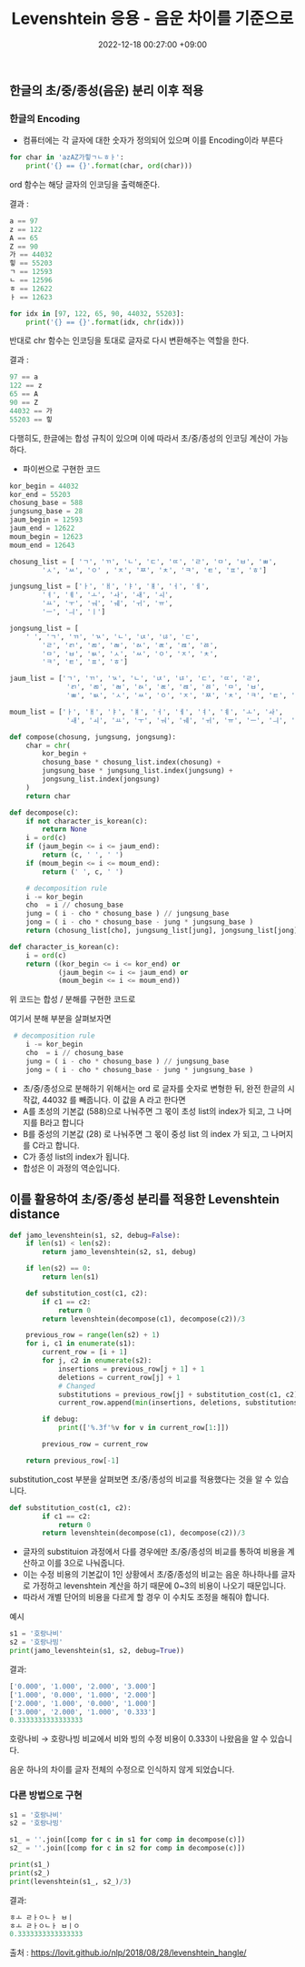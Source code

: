 ﻿---
title : Levenshtein 응용 - 음운 차이를 기준으로
date : 2022-12-18 00:27:00 +09:00
categories : [NLP, 파이썬]
tags : [Levenshtein, 동적 프로그래밍, 음운] 
---


## 한글의 초/중/종성(음운) 분리 이후 적용

### 한글의 Encoding

-   컴퓨터에는 각 글자에 대한 숫자가 정의되어 있으며 이를 Encoding이라 부른다

```python
for char in 'azAZ가힣ㄱㄴㅎㅏ':
    print('{} == {}'.format(char, ord(char)))

```

ord 함수는 해당 글자의 인코딩을 출력해준다.

결과 :

```python
a == 97
z == 122
A == 65
Z == 90
가 == 44032
힣 == 55203
ㄱ == 12593
ㄴ == 12596
ㅎ == 12622
ㅏ == 12623

```

```python
for idx in [97, 122, 65, 90, 44032, 55203]:
    print('{} == {}'.format(idx, chr(idx)))

```

반대로 chr 함수는 인코딩을 토대로 글자로 다시 변환해주는 역할을 한다.

결과 :

```python
97 == a
122 == z
65 == A
90 == Z
44032 == 가
55203 == 힣

```

다행히도, 한글에는 합성 규칙이 있으며 이에 따라서 초/중/종성의 인코딩 계산이 가능하다.

-   파이썬으로 구현한 코드

```python
kor_begin = 44032
kor_end = 55203
chosung_base = 588
jungsung_base = 28
jaum_begin = 12593
jaum_end = 12622
moum_begin = 12623
moum_end = 12643

chosung_list = [ 'ㄱ', 'ㄲ', 'ㄴ', 'ㄷ', 'ㄸ', 'ㄹ', 'ㅁ', 'ㅂ', 'ㅃ', 
        'ㅅ', 'ㅆ', 'ㅇ' , 'ㅈ', 'ㅉ', 'ㅊ', 'ㅋ', 'ㅌ', 'ㅍ', 'ㅎ']

jungsung_list = ['ㅏ', 'ㅐ', 'ㅑ', 'ㅒ', 'ㅓ', 'ㅔ', 
        'ㅕ', 'ㅖ', 'ㅗ', 'ㅘ', 'ㅙ', 'ㅚ', 
        'ㅛ', 'ㅜ', 'ㅝ', 'ㅞ', 'ㅟ', 'ㅠ', 
        'ㅡ', 'ㅢ', 'ㅣ']

jongsung_list = [
    ' ', 'ㄱ', 'ㄲ', 'ㄳ', 'ㄴ', 'ㄵ', 'ㄶ', 'ㄷ',
        'ㄹ', 'ㄺ', 'ㄻ', 'ㄼ', 'ㄽ', 'ㄾ', 'ㄿ', 'ㅀ', 
        'ㅁ', 'ㅂ', 'ㅄ', 'ㅅ', 'ㅆ', 'ㅇ', 'ㅈ', 'ㅊ', 
        'ㅋ', 'ㅌ', 'ㅍ', 'ㅎ']

jaum_list = ['ㄱ', 'ㄲ', 'ㄳ', 'ㄴ', 'ㄵ', 'ㄶ', 'ㄷ', 'ㄸ', 'ㄹ', 
              'ㄺ', 'ㄻ', 'ㄼ', 'ㄽ', 'ㄾ', 'ㄿ', 'ㅀ', 'ㅁ', 'ㅂ', 
              'ㅃ', 'ㅄ', 'ㅅ', 'ㅆ', 'ㅇ', 'ㅈ', 'ㅉ', 'ㅊ', 'ㅋ', 'ㅌ', 'ㅍ', 'ㅎ']

moum_list = ['ㅏ', 'ㅐ', 'ㅑ', 'ㅒ', 'ㅓ', 'ㅔ', 'ㅕ', 'ㅖ', 'ㅗ', 'ㅘ', 
              'ㅙ', 'ㅚ', 'ㅛ', 'ㅜ', 'ㅝ', 'ㅞ', 'ㅟ', 'ㅠ', 'ㅡ', 'ㅢ', 'ㅣ']

def compose(chosung, jungsung, jongsung):
    char = chr(
        kor_begin +
        chosung_base * chosung_list.index(chosung) +
        jungsung_base * jungsung_list.index(jungsung) +
        jongsung_list.index(jongsung)
    )
    return char

def decompose(c):
    if not character_is_korean(c):
        return None
    i = ord(c)
    if (jaum_begin <= i <= jaum_end):
        return (c, ' ', ' ')
    if (moum_begin <= i <= moum_end):
        return (' ', c, ' ')

    # decomposition rule
    i -= kor_begin
    cho  = i // chosung_base
    jung = ( i - cho * chosung_base ) // jungsung_base 
    jong = ( i - cho * chosung_base - jung * jungsung_base )    
    return (chosung_list[cho], jungsung_list[jung], jongsung_list[jong])

def character_is_korean(c):
    i = ord(c)
    return ((kor_begin <= i <= kor_end) or
            (jaum_begin <= i <= jaum_end) or
            (moum_begin <= i <= moum_end))

```

위 코드는 합성 / 분해를 구현한 코드로

여기서 분해 부분을 살펴보자면

```python
 # decomposition rule
    i -= kor_begin
    cho  = i // chosung_base
    jung = ( i - cho * chosung_base ) // jungsung_base 
    jong = ( i - cho * chosung_base - jung * jungsung_base )  

```

-   초/중/종성으로 분해하기 위해서는 ord 로 글자를 숫자로 변형한 뒤, 완전 한글의 시작값, 44032 를 빼줍니다. 이 값을 A 라고 한다면
-   A를 초성의 기본값 (588)으로 나눠주면 그 몫이 초성 list의 index가 되고, 그 나머지를 B라고 합니다
-   B를 중성의 기본값 (28) 로 나눠주면 그 몫이 중성 list 의 index 가 되고, 그 나머지를 C라고 합니다.
-   C가 종성 list의 index가 됩니다.
-   합성은 이 과정의 역순입니다.

## 이를 활용하여 ****초/중/종성 분리를 적용한 Levenshtein distance****

```python
def jamo_levenshtein(s1, s2, debug=False):
    if len(s1) < len(s2):
        return jamo_levenshtein(s2, s1, debug)

    if len(s2) == 0:
        return len(s1)

    def substitution_cost(c1, c2):
        if c1 == c2:
            return 0
        return levenshtein(decompose(c1), decompose(c2))/3

    previous_row = range(len(s2) + 1)
    for i, c1 in enumerate(s1):
        current_row = [i + 1]
        for j, c2 in enumerate(s2):
            insertions = previous_row[j + 1] + 1
            deletions = current_row[j] + 1
            # Changed
            substitutions = previous_row[j] + substitution_cost(c1, c2)
            current_row.append(min(insertions, deletions, substitutions))

        if debug:
            print(['%.3f'%v for v in current_row[1:]])

        previous_row = current_row

    return previous_row[-1]

```

substitution_cost 부분을 살펴보면 초/중/종성의 비교를 적용했다는 것을 알 수 있습니다.

```python
def substitution_cost(c1, c2):
        if c1 == c2:
            return 0
        return levenshtein(decompose(c1), decompose(c2))/3

```

-   글자의 substituion 과정에서 다를 경우에만 초/중/종성의 비교를 통하여 비용을 계산하고 이를 3으로 나눠줍니다.
-   이는 수정 비용의 기본값이 1인 상황에서 초/중/종성의 비교는 음운 하나하나를 글자로 가정하고 levenshtein 계산을 하기 때문에 0~3의 비용이 나오기 때문입니다.
-   따라서 개별 단어의 비용을 다르게 할 경우 이 수치도 조정을 해줘야 합니다.

예시

```python
s1 = '호랑나비'
s2 = '호랑나빙'
print(jamo_levenshtein(s1, s2, debug=True))

```

결과:

```python
['0.000', '1.000', '2.000', '3.000']
['1.000', '0.000', '1.000', '2.000']
['2.000', '1.000', '0.000', '1.000']
['3.000', '2.000', '1.000', '0.333']
0.3333333333333333

```

호랑나비 → 호랑나빙 비교에서 비와 빙의 수정 비용이 0.333이 나왔음을 알 수 있습니다.

음운 하나의 차이를 글자 전체의 수정으로 인식하지 않게 되었습니다.

### 다른 방법으로 구현

```python
s1 = '호랑나비'
s2 = '호랑나빙'

s1_ = ''.join([comp for c in s1 for comp in decompose(c)])
s2_ = ''.join([comp for c in s2 for comp in decompose(c)])

print(s1_) 
print(s2_) 
print(levenshtein(s1_, s2_)/3)

```

결과:

```python
ㅎㅗ ㄹㅏㅇㄴㅏ ㅂㅣ
ㅎㅗ ㄹㅏㅇㄴㅏ ㅂㅣㅇ
0.3333333333333333

```


출처 : https://lovit.github.io/nlp/2018/08/28/levenshtein_hangle/
